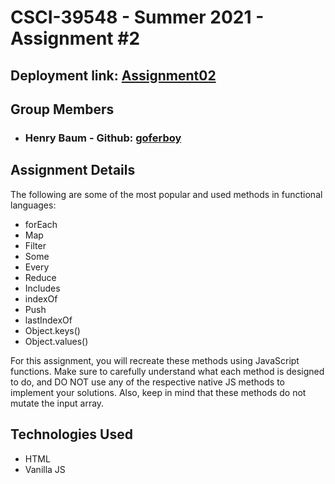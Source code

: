 # CSCI-39548 - Summer 2021 - Assignment #2

## Deployment link: **__[Assignment02](https://goferboy.github.io/CSCI-39548-Summer2021-Assignment02/)__**

## Group Members
- ### Henry Baum - Github: [goferboy](https://github.com/goferboy)

## Assignment Details
The following are some of the most popular and used methods in functional languages:

- forEach
- Map
- Filter
- Some
- Every
- Reduce
- Includes
- indexOf
- Push
- lastIndexOf
- Object.keys()
- Object.values()

For this assignment, you will recreate these methods using JavaScript functions. Make sure to carefully understand what each method is designed to do, and DO NOT use any of the respective native JS methods to implement your solutions. Also, keep in mind that these methods do not mutate the input array.

## Technologies Used
- HTML
- Vanilla JS
